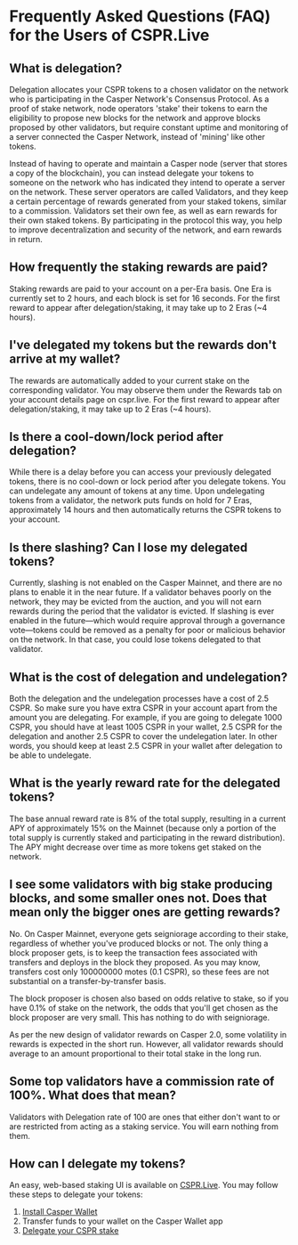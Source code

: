 # Frequently Asked Questions (FAQ) for the Users of CSPR.Live

## What is delegation?

Delegation allocates your CSPR tokens to a chosen validator on the network who is participating in the Casper Network's Consensus Protocol. As a proof of stake network, node operators 'stake' their tokens to earn the eligibility to propose new blocks for the network and approve blocks proposed by other validators, but require constant uptime and monitoring of a server connected the Casper Network, instead of 'mining' like other tokens.

Instead of having to operate and maintain a Casper node (server that stores a copy of the blockchain), you can instead delegate your tokens to someone on the network who has indicated they intend to operate a server on the network. These server operators are called Validators, and they keep a certain percentage of rewards generated from your staked tokens, similar to a commission. Validators set their own fee, as well as earn rewards for their own staked tokens. By participating in the protocol this way, you help to improve decentralization and security of the network, and earn rewards in return.

## How frequently the staking rewards are paid?

Staking rewards are paid to your account on a per-Era basis. One Era is currently set to 2 hours, and each block is set for 16 seconds. For the first reward to appear after delegation/staking, it may take up to 2 Eras (~4 hours).

## I've delegated my tokens but the rewards don't arrive at my wallet?

The rewards are automatically added to your current stake on the corresponding validator. You may observe them under the Rewards tab on your account details page on cspr.live. For the first reward to appear after delegation/staking, it may take up to 2 Eras (~4 hours).

## Is there a cool-down/lock period after delegation?

While there is a delay before you can access your previously delegated tokens, there is no cool-down or lock period after you delegate tokens. You can undelegate any amount of tokens at any time. Upon undelegating tokens from a validator, the network puts funds on hold for 7 Eras, approximately 14 hours and then automatically returns the CSPR tokens to your account.

## Is there slashing? Can I lose my delegated tokens?

Currently, slashing is not enabled on the Casper Mainnet, and there are no plans to enable it in the near future. If a validator behaves poorly on the network, they may be evicted from the auction, and you will not earn rewards during the period that the validator is evicted. If slashing is ever enabled in the future—which would require approval through a governance vote—tokens could be removed as a penalty for poor or malicious behavior on the network. In that case, you could lose tokens delegated to that validator.

## What is the cost of delegation and undelegation?

Both the delegation and the undelegation processes have a cost of 2.5 CSPR. So make sure you have extra CSPR in your account apart from the amount you are delegating. For example, if you are going to delegate 1000 CSPR, you should have at least 1005 CSPR in your wallet, 2.5 CSPR for the delegation and another 2.5 CSPR to cover the undelegation later. In other words, you should keep at least 2.5 CSPR in your wallet after delegation to be able to undelegate.

## What is the yearly reward rate for the delegated tokens?

The base annual reward rate is 8% of the total supply, resulting in a current APY of approximately 15% on the Mainnet (because only a portion of the total supply is currently staked and participating in the reward distribution). The APY might decrease over time as more tokens get staked on the network.

## I see some validators with big stake producing blocks, and some smaller ones not. Does that mean only the bigger ones are getting rewards?

No. On Casper Mainnet, everyone gets seigniorage according to their stake, regardless of whether you've produced blocks or not. The only thing a block proposer gets, is to keep the transaction fees associated with transfers and deploys in the block they proposed. As you may know, transfers cost only 100000000 motes (0.1 CSPR), so these fees are not substantial on a transfer-by-transfer basis.

The block proposer is chosen also based on odds relative to stake, so if you have 0.1% of stake on the network, the odds that you'll get chosen as the block proposer are very small. This has nothing to do with seigniorage.

As per the new design of validator rewards on Casper 2.0, some volatility in rewards is expected in the short run. However, all validator rewards should average to an amount proportional to their total stake in the long run.

## Some top validators have a commission rate of 100%. What does that mean?

Validators with Delegation rate of 100 are ones that either don't want to or are restricted from acting as a staking service. You will earn nothing from them.

## How can I delegate my tokens?

An easy, web-based staking UI is available on [CSPR.Live](https://cspr.live/delegate-stake). You may follow these steps to delegate your tokens:

1. [Install Casper Wallet](https://www.casperwallet.io/download)
2. Transfer funds to your wallet on the Casper Wallet app
3. [Delegate your CSPR stake](https://www.casperwallet.io/user-guide/delegating-and-undelegating-cspr)
